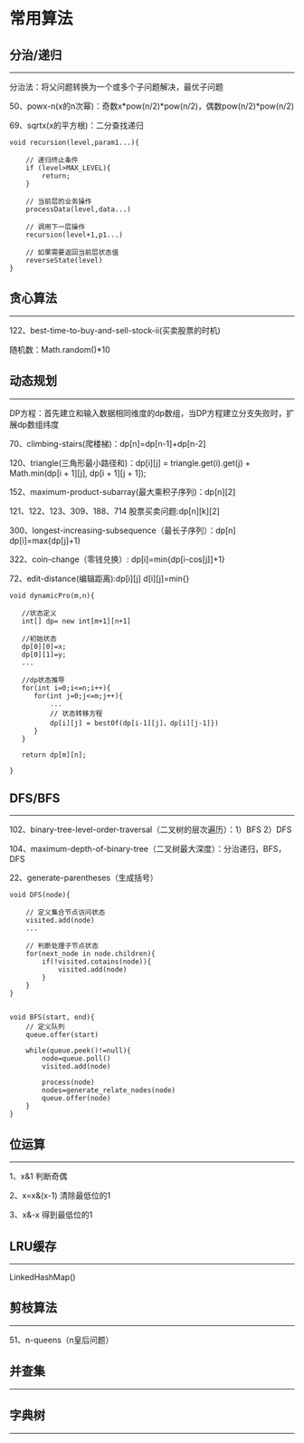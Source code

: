 # 常用算法
## 分治/递归
---

分治法：将父问题转换为一个或多个子问题解决，最优子问题

50、powx-n(x的n次幂)：奇数x*pow(n/2)*pow(n/2)，偶数pow(n/2)*pow(n/2)

69、sqrtx(x的平方根)：二分查找递归

```
void recursion(level,param1...){
    
    // 递归终止条件
    if (level>MAX_LEVEL){
        return;
    }
    
    // 当前层的业务操作
    processData(level,data...)
    
    // 调用下一层操作
    recursion(level+1,p1...)
    
    // 如果需要返回当前层状态值
    reverseState(level)
}

```


## 贪心算法
---

122、best-time-to-buy-and-sell-stock-ii(买卖股票的时机)

随机数：Math.random()*10

## 动态规划
---

DP方程：首先建立和输入数据相同维度的dp数组，当DP方程建立分支失败时，扩展dp数组纬度

70、climbing-stairs(爬楼梯)：dp[n]=dp[n-1]+dp[n-2]

120、triangle(三角形最小路径和)：dp[i][j] = triangle.get(i).get(j) + Math.min(dp[i + 1][j], dp[i + 1][j + 1]);

152、maximum-product-subarray(最大乘积子序列)：dp[n][2]

121、122、123、309、188、714 股票买卖问题:dp[n][k][2]

300、longest-increasing-subsequence（最长子序列）：dp[n] dp[i]=max{dp[j]+1}

322、coin-change（零钱兑换）: dp[i]=min{dp[i-cos[j]]+1}

72、edit-distance(编辑距离):dp[i][j] d[i][j]=min{}


```
void dynamicPro(m,n){

   //状态定义 
   int[] dp= new int[m+1][n+1]
   
   //初始状态
   dp[0][0]=x;
   dp[0][1]=y;
   ...
   
   //dp状态推导
   for(int i=0;i<=n;i++){
      for(int j=0;j<=m;j++){
          ...
          // 状态转移方程
          dp[i][j] = bestOf(dp[i-1][j]，dp[i][j-1]})
      }
   }
   
   return dp[m][n];
  
}

```

## DFS/BFS
---

102、binary-tree-level-order-traversal（二叉树的层次遍历）：1）BFS  2）DFS

104、maximum-depth-of-binary-tree（二叉树最大深度）：分治递归，BFS，DFS

22、generate-parentheses（生成括号）

```
void DFS(node){
   
    // 定义集合节点访问状态
    visited.add(node)
    ...
    
    // 判断处理子节点状态
    for(next_node in node.children){
        if(!visited.cotains(node)){
            visited.add(node)
        }
    }
}


void BFS(start, end){
    // 定义队列
    queue.offer(start)
    
    while(queue.peek()!=null){
        node=queue.poll()
        visited.add(node)
        
        process(node)
        nodes=generate_relate_nodes(node)
        queue.offer(node)
    }
}
```


## 位运算
---

1、x&1 判断奇偶

2、x=x&(x-1)   清除最低位的1

3、x&-x  得到最低位的1


## LRU缓存
---

LinkedHashMap()


## 剪枝算法
---

51、n-queens（n皇后问题）


## 并查集
---

## 字典树
---

